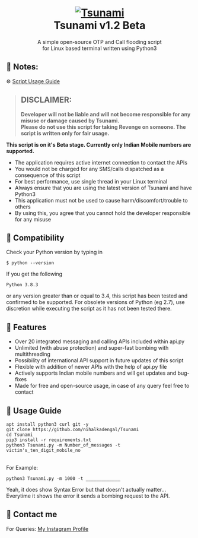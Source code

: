 <h1 align="center">
  <br>
  <a href="https://github.com/nihalkadengal/Tsunami">
  <img src="https://1.bp.blogspot.com/-YJ0yHTgNa6c/YD4gkSYeWCI/AAAAAAAAbVo/Px7ODVFOEtkMGQ9F1m-X8xkceDya22BFwCLcBGAsYHQ/w200-h200/Tsunami.png"
  alt="Tsunami">
  </a><br>
  Tsunami v1.2 Beta
  <br>
</h1>


<p align="center">A simple open-source OTP and Call flooding script<br>for Linux based terminal written using Python3</p>

## 🔸 Notes:
⚙ [Script Usage Guide](https://github.com/nihalkadengal/Tsunami#-usage-guide)

> ## DISCLAIMER:
> **Developer will not be liable and will not become
responsible for any misuse or damage caused by Tsunami.**  
**Please do not use this script for taking Revenge on someone. The script is written only for fair usage.**

**This script is on it's Beta stage. Currently only Indian Mobile numbers are supported.**


- The application requires active internet connection to contact the APIs
- You would not be charged for any SMS/calls dispatched as a consequence of this script
- For best performance, use single thread in your Linux terminal
- Always ensure that you are using the latest version of Tsunami and have Python3
- This application must not be used to cause harm/discomfort/trouble to others
- By using this, you agree that you cannot hold the developer responsible for any misuse

## 🔸 Compatibility
Check your Python version by typing in
```shell script
$ python --version
```
If you get the following
```shell script
Python 3.8.3
```
or any version greater than or equal to 3.4, this script has been tested and confirmed to be supported. For obsolete versions of Python (eg 2.7), use discretion while executing the script as it has not been tested there.

## 🔸 Features

- Over 20 integrated messaging and calling APIs included within api.py
- Unlimited (with abuse protection) and super-fast bombing with multithreading
- Possibility of international API support in future updates of this script
- Flexible with addition of newer APIs with the help of api.py file
- Actively supports Indian mobile numbers and will get updates and bug-fixes
- Made for free and open-source usage, in case of any query feel free to contact

## 🔸 Usage Guide

```
apt install python3 curl git -y
git clone https://github.com/nihalkadengal/Tsunami
cd Tsunami
pip3 install -r requirements.txt
python3 Tsunami.py -m Number_of_messages -t victim's_ten_digit_mobile_no
```
<br>For Example:<br>

```
python3 Tsunami.py -m 1000 -t _____________

```
Yeah, it does show Syntax Error but that doesn't actually matter...<br>
Everytime it shows the error it sends a bombing request to the API.

## 🔸 Contact me  

For Queries: [My Instagram Profile](https://www.instagram.com/nihal07._/)
